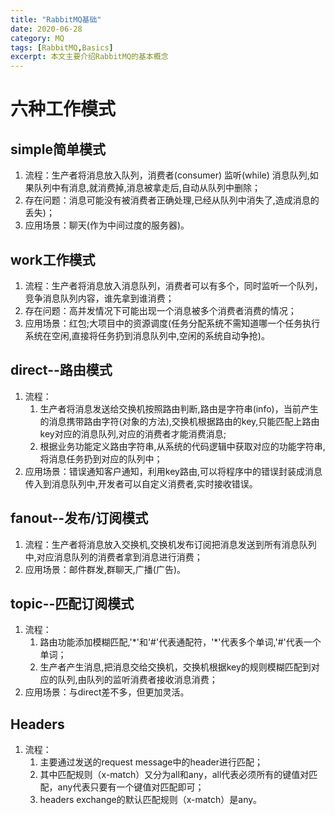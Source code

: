 ```yaml
---
title: "RabbitMQ基础"
date: 2020-06-28
category: MQ
tags: [RabbitMQ,Basics]
excerpt: 本文主要介绍RabbitMQ的基本概念
---
```


# 六种工作模式

## simple简单模式
1. 流程：生产者将消息放入队列，消费者(consumer) 监听(while) 消息队列,如果队列中有消息,就消费掉,消息被拿走后,自动从队列中删除；
2. 存在问题：消息可能没有被消费者正确处理,已经从队列中消失了,造成消息的丢失)；
3. 应用场景：聊天(作为中间过度的服务器)。

## work工作模式
1. 流程：生产者将消息放入消息队列，消费者可以有多个，同时监听一个队列，竞争消息队列内容，谁先拿到谁消费；
2. 存在问题：高并发情况下可能出现一个消息被多个消费者消费的情况；
3. 应用场景：红包;大项目中的资源调度(任务分配系统不需知道哪一个任务执行系统在空闲,直接将任务扔到消息队列中,空闲的系统自动争抢)。

## direct--路由模式
1. 流程：
   1. 生产者将消息发送给交换机按照路由判断,路由是字符串(info)，当前产生的消息携带路由字符(对象的方法),交换机根据路由的key,只能匹配上路由key对应的消息队列,对应的消费者才能消费消息;
   2. 根据业务功能定义路由字符串,从系统的代码逻辑中获取对应的功能字符串,将消息任务扔到对应的队列中；
2. 应用场景：错误通知客户通知，利用key路由,可以将程序中的错误封装成消息传入到消息队列中,开发者可以自定义消费者,实时接收错误。

## fanout--发布/订阅模式
1. 流程：生产者将消息放入交换机,交换机发布订阅把消息发送到所有消息队列中,对应消息队列的消费者拿到消息进行消费；
2. 应用场景：邮件群发,群聊天,广播(广告)。

## topic--匹配订阅模式
1. 流程：
   1. 路由功能添加模糊匹配,'\*'和'#'代表通配符，'\*'代表多个单词,'#'代表一个单词；
   2. 生产者产生消息,把消息交给交换机，交换机根据key的规则模糊匹配到对应的队列,由队列的监听消费者接收消息消费；
2. 应用场景：与direct差不多，但更加灵活。

## Headers
1. 流程：
   1. 主要通过发送的request message中的header进行匹配；
   2. 其中匹配规则（x-match）又分为all和any，all代表必须所有的键值对匹配，any代表只要有一个键值对匹配即可；
   3. headers exchange的默认匹配规则（x-match）是any。